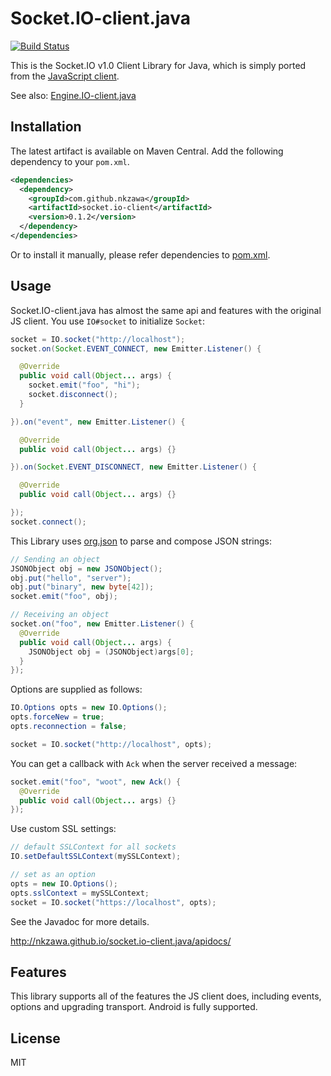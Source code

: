 # Socket.IO-client.java
[![Build Status](https://travis-ci.org/nkzawa/socket.io-client.java.png?branch=master)](https://travis-ci.org/nkzawa/socket.io-client.java)

This is the Socket.IO v1.0 Client Library for Java, which is simply ported from the [JavaScript client](https://github.com/LearnBoost/socket.io-client).

See also: [Engine.IO-client.java](https://github.com/nkzawa/engine.io-client.java)

## Installation
The latest artifact is available on Maven Central. Add the following dependency to your `pom.xml`.

```xml
<dependencies>
  <dependency>
    <groupId>com.github.nkzawa</groupId>
    <artifactId>socket.io-client</artifactId>
    <version>0.1.2</version>
  </dependency>
</dependencies>
```

Or to install it manually, please refer dependencies to [pom.xml](https://github.com/nkzawa/socket.io-client.java/blob/master/pom.xml).

## Usage
Socket.IO-client.java has almost the same api and features with the original JS client. You use `IO#socket` to initialize `Socket`:

```java
socket = IO.socket("http://localhost");
socket.on(Socket.EVENT_CONNECT, new Emitter.Listener() {

  @Override
  public void call(Object... args) {
    socket.emit("foo", "hi");
    socket.disconnect();
  }

}).on("event", new Emitter.Listener() {

  @Override
  public void call(Object... args) {}

}).on(Socket.EVENT_DISCONNECT, new Emitter.Listener() {

  @Override
  public void call(Object... args) {}

});
socket.connect();
```

This Library uses [org.json](http://www.json.org/java/) to parse and compose JSON strings:

```java
// Sending an object
JSONObject obj = new JSONObject();
obj.put("hello", "server");
obj.put("binary", new byte[42]);
socket.emit("foo", obj);

// Receiving an object
socket.on("foo", new Emitter.Listener() {
  @Override
  public void call(Object... args) {
    JSONObject obj = (JSONObject)args[0];
  }
});
```

Options are supplied as follows:

```java
IO.Options opts = new IO.Options();
opts.forceNew = true;
opts.reconnection = false;

socket = IO.socket("http://localhost", opts);
```

You can get a callback with `Ack` when the server received a message:

```java
socket.emit("foo", "woot", new Ack() {
  @Override
  public void call(Object... args) {}
});
```

Use custom SSL settings:

```java
// default SSLContext for all sockets
IO.setDefaultSSLContext(mySSLContext);

// set as an option
opts = new IO.Options();
opts.sslContext = mySSLContext;
socket = IO.socket("https://localhost", opts);
```

See the Javadoc for more details.

http://nkzawa.github.io/socket.io-client.java/apidocs/

## Features
This library supports all of the features the JS client does, including events, options and upgrading transport. Android is fully supported.

## License

MIT

